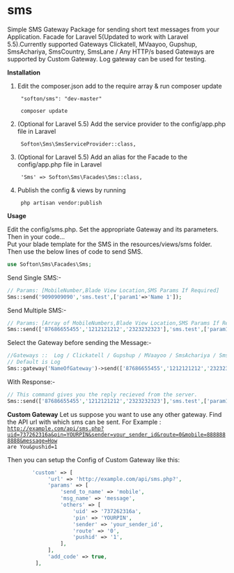 # sms
Simple SMS Gateway Package for sending short text messages from your Application. Facade for Laravel 5(Updated to work with Laravel 5.5).Currently supported Gateways Clickatell, MVaayoo, Gupshup, SmsAchariya, SmsCountry, SmsLane / Any HTTP/s based Gateways are supported by Custom Gateway. Log gateway can be used for testing.

<strong>Installation</strong>

<ol>
  <li>Edit the composer.json add to the require array & run composer update<br>
      <pre><code> "softon/sms": "dev-master" </code></pre>
      <pre><code> composer update </code></pre>
  </li>
  <li>(Optional for Laravel 5.5) Add the service provider to the config/app.php file in Laravel<br>
      <pre><code> Softon\Sms\SmsServiceProvider::class, </code></pre>
      
  </li>
  <li>(Optional for Laravel 5.5) Add an alias for the Facade to the config/app.php file in Laravel<br>
      <pre><code> 'Sms' => Softon\Sms\Facades\Sms::class, </code></pre>
      
  </li>
  <li>Publish the config & views by running <br>
      <pre><code> php artisan vendor:publish </code></pre>
      
  </li>
</ol>


<strong>Usage</strong>

Edit the config/sms.php. Set the appropriate Gateway and its parameters. Then in your code... <br>
Put your blade template for the SMS in the resources/views/sms folder. Then use the below lines of code to send SMS. 
```php
use Softon\Sms\Facades\Sms;  
 ```
Send Single SMS:-
```php
// Params: [MobileNumber,Blade View Location,SMS Params If Required]
Sms::send('9090909090','sms.test',['param1'=>'Name 1']);  
 ```
Send Multiple SMS:-
```php
// Params: [Array of MobileNumbers,Blade View Location,SMS Params If Required]
Sms::send(['87686655455','1212121212','2323232323'],'sms.test',['param1'=>'Name 1']);  
 ```
Select the Gateway before sending the Message:-
```php
//Gateways ::  Log / Clickatell / Gupshup / MVaayoo / SmsAchariya / SmsCountry / SmsLane / Custom
// Default is Log
Sms::gateway('NameOfGateway')->send(['87686655455','1212121212','2323232323'],'sms.test',['param1'=>'Name 1']);  
```

With Response:-
```php 
// This command gives you the reply recieved from the server.
Sms::send(['87686655455','1212121212','2323232323'],'sms.test',['param1'=>'Name 1'])->response();  
```


<strong>Custom Gateway</strong>
Let us suppose you want to use any other gateway. Find the API url with which sms can be sent.
For Example : <code>http://example.com/api/sms.php?uid=737262316a&pin=YOURPIN&sender=your_sender_id&route=0&mobile=8888888888&message=How are You&pushid=1</code>

Then you can setup the Config of Custom Gateway like this:

```php 
        'custom' => [                           
             'url' => 'http://example.com/api/sms.php?',
             'params' => [
                 'send_to_name' => 'mobile',
                 'msg_name' => 'message',
                 'others' => [
                     'uid' => '737262316a',
                     'pin' => 'YOURPIN',
                     'sender' => 'your_sender_id',
                     'route' => '0',
                     'pushid' => '1',
                 ],
             ],
             'add_code' => true,
         ],
```
